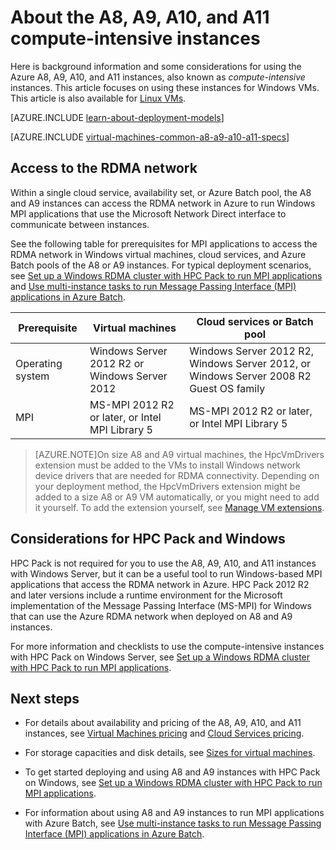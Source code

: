 <properties
 pageTitle="About the A8 - A11 instances with Windows | Azure"
 description="Get background information and considerations for using the Azure A8, A9, A10, and A11 compute-intensive sizes for Windows VMs and cloud services"
 services="virtual-machines-windows, cloud-services"
 documentationCenter=""
 authors="dlepow"
 manager="timlt"
 editor=""
 tags="azure-resource-manager,azure-service-management"/>
<tags
	ms.service="virtual-machines-windows"
	ms.date="04/26/2016"
	wacn.date=""/>

# About the A8, A9, A10, and A11 compute-intensive instances

Here is background information and some considerations for using the Azure A8, A9, A10, and A11 instances, also known as *compute-intensive* instances. This article focuses on using these instances for Windows VMs. This article is also available for [Linux VMs](/documentation/articles/virtual-machines-linux-a8-a9-a10-a11-specs/).

[AZURE.INCLUDE [learn-about-deployment-models](../includes/learn-about-deployment-models-both-include.md)]

[AZURE.INCLUDE [virtual-machines-common-a8-a9-a10-a11-specs](../includes/virtual-machines-common-a8-a9-a10-a11-specs.md)]

## Access to the RDMA network

Within a single cloud service, availability set, or Azure Batch pool, the A8 and A9 instances can access the RDMA network in Azure to run Windows MPI applications that use the Microsoft Network Direct interface to communicate between instances.

See the following table for prerequisites for MPI applications to access the RDMA network in Windows virtual machines, cloud services, and Azure Batch pools of the A8 or A9 instances. For typical deployment scenarios, see [Set up a Windows RDMA cluster with HPC Pack to run MPI applications](/documentation/articles/virtual-machines-windows-classic-hpcpack-rdma-cluster/) and [Use multi-instance tasks to run Message Passing Interface (MPI) applications in Azure Batch](/documentation/articles/batch-mpi/).


Prerequisite | Virtual machines | Cloud services or Batch pool 
---------- | ------------ | ------------- 
Operating system | Windows Server 2012 R2 or Windows Server 2012 | Windows Server 2012 R2, Windows Server 2012, or Windows Server 2008 R2 Guest OS family 
MPI | MS-MPI 2012 R2 or later, or Intel MPI Library 5 | MS-MPI 2012 R2 or later, or Intel MPI Library 5 


>[AZURE.NOTE]On size A8 and A9 virtual machines, the HpcVmDrivers extension must be added to the VMs to install Windows network device drivers that are needed for RDMA connectivity. Depending on your deployment method, the HpcVmDrivers extension might be added to a size A8 or A9 VM automatically, or you might need to add it yourself. To add the extension yourself, see [Manage VM extensions](/documentation/articles/virtual-machines-windows-classic-manage-extensions/).

## Considerations for HPC Pack and Windows

HPC Pack is not required for you to use the A8, A9, A10, and A11 instances with Windows Server, but it can be a useful tool to run Windows-based MPI applications that access the RDMA network in Azure. HPC Pack 2012 R2 and later versions include a runtime environment for the Microsoft implementation of the Message Passing Interface (MS-MPI) for Windows that can use the Azure RDMA network when deployed on A8 and A9 instances.

For more information and checklists to use the compute-intensive instances with HPC Pack on Windows Server, see [Set up a Windows RDMA cluster with HPC Pack to run MPI applications](/documentation/articles/virtual-machines-windows-classic-hpcpack-rdma-cluster/).




## Next steps

* For details about availability and pricing of the A8, A9, A10, and A11 instances, see [Virtual Machines pricing](/home/features/virtual-machines/pricing/) and [Cloud Services pricing](/home/features/cloud-services/pricing/).

* For storage capacities and disk details, see [Sizes for virtual machines](/documentation/articles/virtual-machines-linux-sizes/).

* To get started deploying and using A8 and A9 instances with HPC Pack on Windows, see [Set up a Windows RDMA cluster with HPC Pack to run MPI applications](/documentation/articles/virtual-machines-windows-classic-hpcpack-rdma-cluster/).

* For information about using A8 and A9 instances to run MPI applications with Azure Batch, see [Use multi-instance tasks to run Message Passing Interface (MPI) applications in Azure Batch](/documentation/articles/batch-mpi/).
